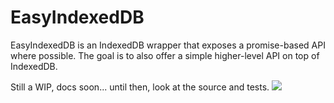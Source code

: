 # EasyIndexedDB

EasyIndexedDB is an IndexedDB wrapper that exposes a promise-based API where possible. The goal is to also offer a simple higher-level API on top of IndexedDB.

Still a WIP, docs soon... until then, look at the source and tests.
![](https://d3oi6fmp1dfbdb.cloudfront.net/g.gif?repo=ebryn/bugzilla-node)
